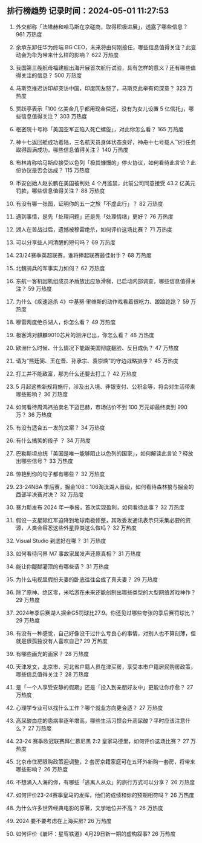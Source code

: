 
## 排行榜趋势 记录时间：2024-05-01 11:27:53
  
  1. 外交部称「法塔赫和哈马斯在京磋商，取得积极进展」，透露了哪些信息？ 961 万热度
    
  2. 余承东卸任华为终端 BG CEO，未来将由何刚接任，哪些信息值得关注？此变动会为华为带来什么样的影响？ 622 万热度
    
  3. 我国第三艘航母福建舰出海开展首次航行试验，具有怎样的意义？还有哪些值得关注的信息？ 500 万热度
    
  4. 马斯克推迟访印却突访中国，印度网友怒了，马斯克此举有何深意？ 323 万热度
    
  5. 贾跃亭表示「100 亿美金几乎都用现金偿还，没有为女儿设置 5 亿信托」，哪些信息值得关注？ 303 万热度
    
  6. 枢密院十号称「美国空军正陷入死亡螺旋」，对此你怎么看？ 165 万热度
    
  7. 神十七返回舱成功着陆，三名航天员身体状态良好，神舟十七号载人飞行任务取得圆满成功，哪些信息值得关注？ 140 万热度
    
  8. 布林肯称哈马斯应接受以色列「极其慷慨的」停火协议，如何看待此言论？此份协议是否会达成？ 115 万热度
    
  9. 币安创始人赵长鹏在美国被判处 4 个月监禁，此前公司同意接受 43.2 亿美元罚款，哪些信息值得关注？ 88 万热度
    
  10. 有没有哪一张图，证明你的五一之旅「不虚此行」？ 82 万热度
    
  11. 遇到事情，是先「处理问题」还是先「处理情绪」更好？ 76 万热度
    
  12. 湖人在苦战过后，遗憾被穆雷绝杀，如何评价这场比赛？ 71 万热度
    
  13. 可以分享些人间清醒的短句吗？ 69 万热度
    
  14. 23/24赛季英超联赛，谁将捧起联赛最佳射手？ 68 万热度
    
  15. 北魏骑兵的军事实力如何？ 62 万热度
    
  16. 东航一客机因机组成员矛盾放出应急滑梯，已启动内部调查，哪些信息值得关注？ 59 万热度
    
  17. 为什么《疾速追杀 4》中基努·里维斯的动作戏看着很吃力、踉踉跄跄？ 59 万热度
    
  18. 穆雷两度绝杀湖人，你怎么看？ 49 万热度
    
  19. 极客湾对麒麟9010芯片的测评已出，你怎么看？ 48 万热度
    
  20. 欧洲什么时候、什么情况下能跟美国彻底翻脸、反目成仇？ 47 万热度
    
  21. 请为“熊廷弼、王在晋、孙承宗、袁崇焕”的守边战略排序？ 45 万热度
    
  22. 打工并不能致富，那为什么还要去打工？ 42 万热度
    
  23. 5 月起这些新规将施行，涉及出入境、非银支付、公积金等，将会对生活带来哪些影响？ 36 万热度
    
  24. 如何看待周鸿祎拍卖名下迈巴赫，市场估价不到 100 万元却最终卖到 990 万？ 36 万热度
    
  25. 有没有适合五一发的文案？ 34 万热度
    
  26. 有什么搞笑的段子 ？ 34 万热度
    
  27. 巴勒斯坦总统「美国是唯一能够阻止以色列的国家」，如何解读此言论？释放出哪些信号？ 33 万热度
    
  28. 惊艳到你的句子都有哪些？ 32 万热度
    
  29. 23-24NBA 季后赛，掘金108：106淘汰湖人晋级，如何看待森林狼与掘金的西部半决赛对决？ 32 万热度
    
  30. 赛力斯发布 2024 年一季报，首次实现盈利，如何看待此事？ 32 万热度
    
  31. 假设一支星际红军迫降到地球南极修整，其政委发通讯表示只采集必要的资源，人类会容忍这些外星异类这么做吗？ 32 万热度
    
  32. Visual Studio 到底好在哪？ 31 万热度
    
  33. 如何看待问界 M7 事故家属发声还原真相？ 31 万热度
    
  34. 能让你醍醐灌顶的有哪些话？ 31 万热度
    
  35. 为什么电视里假扮夫妻的卧底往往会成了真夫妻？ 29 万热度
    
  36. 除了原神、绝区零，米哈游在未来还能创制出哪些类型的大型网络游戏神作？ 29 万热度
    
  37. 2024年季后赛湖人掘金G5罚球比27:9。你还见过哪些夸张的季后赛罚球比？ 29 万热度
    
  38. 有没有一种感觉，自己好像没干过什么亏良心的事情，对别人也不算刻薄，但就是很孤独没有人喜欢自己? 29 万热度
    
  39. 有哪些画光的画家？ 28 万热度
    
  40. 天津发文，北京市、河北省户籍人员在津买房，享受本市户籍居民购房政策，哪些信息值得关注？ 28 万热度
    
  41. 是「一个人享受安静的假期」还是「投入到亲朋好友中」更能让你疗愈？ 27 万热度
    
  42. 心理学专业可以找什么工作？哪个就业方向更合适？ 27 万热度
    
  43. 高尿酸血症的患病率逐年增高，哪些生活习惯会升高尿酸？平时应该注意什么？ 27 万热度
    
  44. 23-24 赛季欧冠联赛拜仁慕尼黑 2:2 皇家马德里，如何评价这场比赛？ 27 万热度
    
  45. 北京市住房限购政策迎调整，2 套房京籍家庭可在五环外新购一套房，将带来哪些影响？ 26 万热度
    
  46. 不想涌入人海的你，有哪些「逃离人从众」的旅行方式可以分享？ 26 万热度
    
  47. 如何评价23-24赛季皇马的发挥，他们的成绩和你的预期相符吗？ 26 万热度
    
  48. 为什么许多世界经典电影的原著，文学地位并不高？ 26 万热度
    
  49. 2024 要不要考虑在上海买房? 26 万热度
    
  50. 如何评价《崩坏：星穹铁道》4月29日新一期的虚构叙事? 26 万热度
    